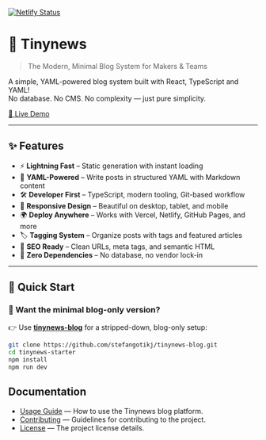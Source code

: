 [![Netlify Status](https://api.netlify.com/api/v1/badges/8a936b36-290f-4658-b038-e6f2f4e3b61d/deploy-status)](https://app.netlify.com/projects/yaml/deploys)

# 📰 Tinynews

> The Modern, Minimal Blog System for Makers & Teams

A simple, YAML-powered blog system built with React, TypeScript and YAML!  
No database. No CMS. No complexity — just pure simplicity.

[🔗 Live Demo](https://tinynews.site/blog)  


---

## ✨ Features

- ⚡ **Lightning Fast** – Static generation with instant loading  
- 📝 **YAML-Powered** – Write posts in structured YAML with Markdown content  
- 🛠️ **Developer First** – TypeScript, modern tooling, Git-based workflow  
- 📱 **Responsive Design** – Beautiful on desktop, tablet, and mobile  
- 🌍 **Deploy Anywhere** – Works with Vercel, Netlify, GitHub Pages, and more  
- 🏷️ **Tagging System** – Organize posts with tags and featured articles  
- 🔎 **SEO Ready** – Clean URLs, meta tags, and semantic HTML  
- 🎯 **Zero Dependencies** – No database, no vendor lock-in  

---

## 🚀 Quick Start

### 🧪 Want the minimal blog-only version?

👉 Use [**tinynews-blog**](https://github.com/stefangotikj/tinynews-blog.git) for a stripped-down, blog-only setup:
```bash
git clone https://github.com/stefangotikj/tinynews-blog.git
cd tinynews-starter
npm install
npm run dev
```
## Documentation

- [Usage Guide](./usage.md) — How to use the Tinynews blog platform.
- [Contributing](./contributing.md) — Guidelines for contributing to the project.
- [License](./license.md) — The project license details.
